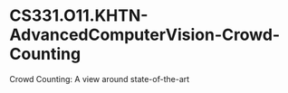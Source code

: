 # CS331.O11.KHTN-AdvancedComputerVision-Crowd-Counting
Crowd Counting: A view around state-of-the-art
